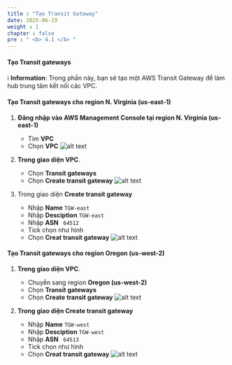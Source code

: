 ```yaml
---
title : "Tạo Transit Gateway"
date: 2025-06-19
weight : 1
chapter : false
pre : " <b> 4.1 </b> "
---
```


#### Tạo Transit gateways

ℹ️ **Information**: Trong phần này, bạn sẽ tạo một AWS Transit Gateway để làm hub trung tâm kết nối các VPC.

#### Tạo Transit gateways cho region **N. Virginia (us-east-1)**
1. **Đăng nhập vào AWS Management Console tại region N. Virginia (us-east-1)**
    - Tìm **VPC**
    - Chọn **VPC**
![alt text](/images/VPC-Peering/1.png?featherlight=false&width=90pc)

2. **Trong giao diện VPC**.
    - Chọn **Transit gateways**
    - Chọn **Create transit gateway**
![alt text](/images/workshop-transit/3.png?featherlight=false&width=90pc)

3. Trong giao diện **Create transit gateway**
    - Nhập **Name** `TGW-east`
    - Nhập **Desciption** `TGW-east`
    - Nhập **ASN**  ` 64512`
    - Tick chọn như hình
    - Chọn **Creat transit gateway**
![alt text](/images/workshop-transit/4.png?featherlight=false&width=90pc)
#### Tạo Transit gateways cho region **Oregon (us-west-2)**
1. **Trong giao diện VPC**.
    - Chuyển sang region **Oregon (us-west-2)**
    - Chọn **Transit gateways**
    - Chọn **Create transit gateway**
![alt text](/images/workshop-transit/5.png?featherlight=false&width=90pc)

2. **Trong giao diện Create transit gateway**
    - Nhập **Name** `TGW-west`
    - Nhập **Desciption** `TGW-west`
    - Nhập **ASN**  ` 64513`
    - Tick chọn như hình
    - Chọn **Creat transit gateway**
![alt text](/images/workshop-transit/6.png?featherlight=false&width=90pc)


